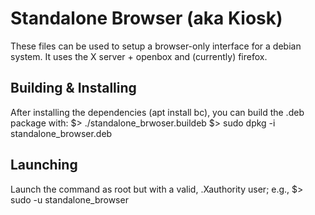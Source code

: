 # Standalone Browser (aka Kiosk)

These files can be used to setup a browser-only interface for a debian system.
It uses the X server + openbox and (currently) firefox.

## Building & Installing
After installing the dependencies (apt install bc), you can build the .deb package with:
$> ./standalone_brwoser.buildeb
$> sudo dpkg -i standalone_browser.deb

## Launching
Launch the command as root but with a valid, .Xauthority user; e.g.,
$> sudo -u <user> standalone_browser
